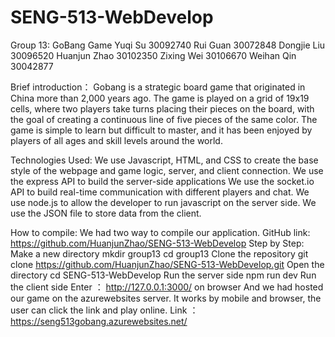# SENG-513-WebDevelop
Group 13: GoBang Game
 Yuqi Su 30092740 
 Rui Guan 30072848 
 Dongjie Liu 30096520 
 Huanjun Zhao 30102350 
 Zixing Wei 30106670 
 Weihan Qin 30042877

Brief introduction： 
Gobang is a strategic board game that originated in China more than 2,000 years ago. The game is played on a grid of 19x19 cells, 
where two players take turns placing their pieces on the board, with the goal of creating a continuous line of five pieces of the same 
color. The game is simple to learn but difficult to master, and it has been enjoyed by players of all ages and skill levels around the world.

Technologies Used:
We use Javascript, HTML, and CSS to create the base style of the webpage and game logic, server, and client connection. We use the express 
API to build the server-side applications We use the socket.io API to build real-time communication with different players and chat.
We use node.js to allow the developer to run javascript on the server side. We use the JSON file to store data from the client.

How to compile: 
We had two way to compile our application. 
GitHub link: https://github.com/HuanjunZhao/SENG-513-WebDevelop 
Step by Step: 
Make a new directory
 mkdir group13 
 cd group13 
Clone the repository 
 git clone https://github.com/HuanjunZhao/SENG-513-WebDevelop.git 
Open the directory 
 cd SENG-513-WebDevelop 
Run the server side 
 npm run dev 
Run the client side 
 Enter ： http://127.0.0.1:3000/ on browser 
And we had hosted our game on the azurewebsites server. 
It works by mobile and browser, the user can click the link and play online. Link ： https://seng513gobang.azurewebsites.net/